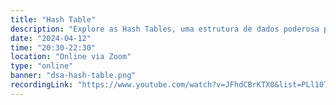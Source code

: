 ```yaml
---
title: "Hash Table"
description: "Explore as Hash Tables, uma estrutura de dados poderosa para buscas rápidas e eficientes. Entenda seus conceitos, funcionamento e como aplicá-las para resolver problemas no mundo real!"
date: "2024-04-12"
time: "20:30-22:30"
location: "Online via Zoom"
type: "online"
banner: "dsa-hash-table.png"
recordingLink: "https://www.youtube.com/watch?v=JFhdCBrKTX0&list=PLl10TyPY67Jgbh4QdRlRKr-7PjB9i5hWg"
---
```

